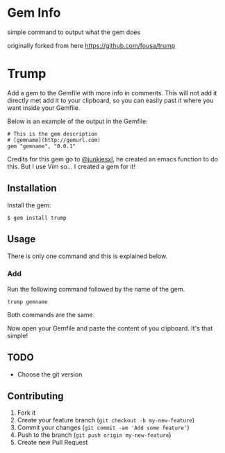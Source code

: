 # Gem Info

simple command to output what the gem does

originally forked from here
https://github.com/fousa/trump



# Trump

Add a gem to the Gemfile with more info in comments. This will not add it directly met add it to your clipboard, so you can easily past it where you want inside your Gemfile.

Below is an example of the output in the Gemfile:

    # This is the gem description
    # [gemname](http://gemurl.com)
    gem "gemname", "0.0.1"

Credits for this gem go to [@junkiesxl](http://twitter.com/junkiesxl), he created an emacs function to do this. But I use Vim so... I created a gem for it!

## Installation

Install the gem:

    $ gem install trump

## Usage

There is only one command and this is explained below.

### Add

Run the following command followed by the name of the gem.

    trump gemname

Both commands are the same.

Now open your Gemfile and paste the content of you clipboard. It's that simple!

## TODO

- Choose the git version

## Contributing

1. Fork it
2. Create your feature branch (`git checkout -b my-new-feature`)
3. Commit your changes (`git commit -am 'Add some feature'`)
4. Push to the branch (`git push origin my-new-feature`)
5. Create new Pull Request
